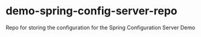 # demo-spring-config-server-repo
Repo for storing the configuration for the Spring Configuration Server Demo
